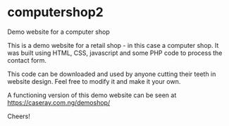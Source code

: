 # computershop2
Demo website for a computer shop

This is a demo website for a retail shop - in this case a computer shop. It was built using HTML, CSS, javascript and some PHP code to process the contact form.

This code can be downloaded and used by anyone cutting their teeth in website design. Feel free to modify it and make it your own.

A functioning version of this demo website can be seen at https://caseray.com.ng/demoshop/ 

Cheers!
